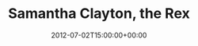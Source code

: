 ---
templateKey: event
guid: 08976311-6eab-11ea-99c5-002590d1d1b0
date: 2012-07-02T15:00:00+00:00
eventTime: '6:30-8:30pm'
title: Samantha Clayton, the Rex
artist: Samantha Clayton
city: Toronto
venue: the Rex
group: Tim Shia
guests: Jordan O Connor, Tim Shia, Attila Fias
---